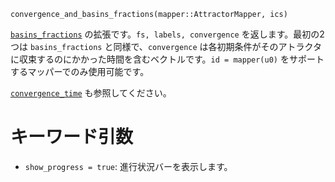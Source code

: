 ```
convergence_and_basins_fractions(mapper::AttractorMapper, ics)
```

[`basins_fractions`](@ref) の拡張です。`fs, labels, convergence` を返します。最初の2つは `basins_fractions` と同様で、`convergence` は各初期条件がそのアトラクタに収束するのにかかった時間を含むベクトルです。`id = mapper(u0)` をサポートするマッパーでのみ使用可能です。

[`convergence_time`](@ref) も参照してください。

# キーワード引数

  * `show_progress = true`: 進行状況バーを表示します。
